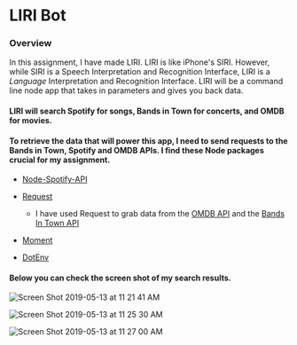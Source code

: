 # LIRI Bot

### Overview

In this assignment, I have made LIRI. LIRI is like iPhone's SIRI. However, while SIRI is a Speech Interpretation and Recognition Interface, LIRI is a _Language_ Interpretation and Recognition Interface. LIRI will be a command line node app that takes in parameters and gives you back data.

#### LIRI will search Spotify for songs, Bands in Town for concerts, and OMDB for movies.

#### To retrieve the data that will power this app, I need to send requests to the Bands in Town, Spotify and OMDB APIs. I find these Node packages crucial for my assignment.

- [Node-Spotify-API](https://www.npmjs.com/package/node-spotify-api)

- [Request](https://www.npmjs.com/package/request)

  - I have used Request to grab data from the [OMDB API](http://www.omdbapi.com) and the [Bands In Town API](http://www.artists.bandsintown.com/bandsintown-api)

- [Moment](https://www.npmjs.com/package/moment)

- [DotEnv](https://www.npmjs.com/package/dotenv)

#### Below you can check the screen shot of my search results.

![Screen Shot 2019-05-13 at 11 21 41 AM](https://user-images.githubusercontent.com/44353449/57634249-f1811180-7572-11e9-9827-55342468fac5.png)

![Screen Shot 2019-05-13 at 11 25 30 AM](https://user-images.githubusercontent.com/44353449/57634273-fcd43d00-7572-11e9-8648-50dadaa4c0cd.png)

![Screen Shot 2019-05-13 at 11 27 00 AM](https://user-images.githubusercontent.com/44353449/57634292-06f63b80-7573-11e9-90c2-26a562bf0897.png)
